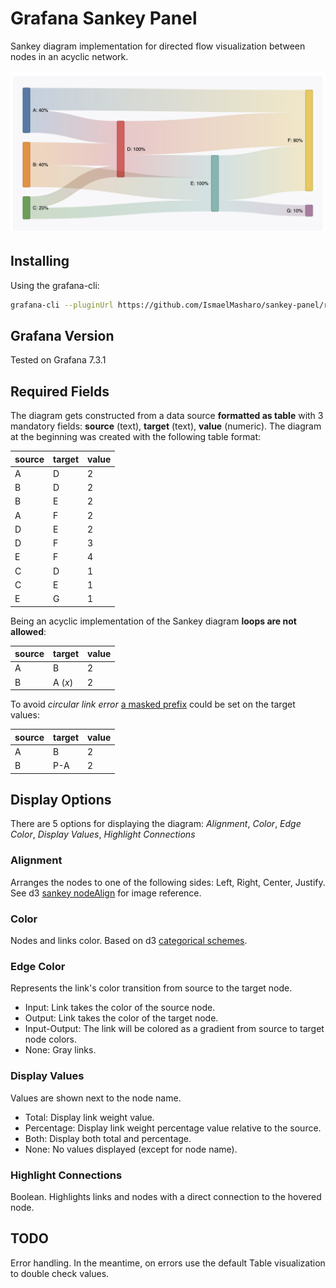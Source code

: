 # Grafana Sankey Panel

Sankey diagram implementation for directed flow visualization between nodes in an acyclic network.

![sankey-panel](img/sankey-panel.png)

## Installing

Using the grafana-cli:

```bash
grafana-cli --pluginUrl https://github.com/IsmaelMasharo/sankey-panel/raw/master/sankey-panel.zip plugins install sankey-panel
```

## Grafana Version

Tested on Grafana 7.3.1

## Required Fields

The diagram gets constructed from a data source **formatted as table** with 3 mandatory fields: **source** (text), **target** (text), **value** (numeric). The diagram at the beginning was created with the following table format:

|  source  |  target  |  value  |
|----------|----------|---------|
| A        | D        | 2       |
| B        | D        | 2       |
| B        | E        | 2       |
| A        | F        | 2       |
| D        | E        | 2       |
| D        | F        | 3       |
| E        | F        | 4       |
| C        | D        | 1       |
| C        | E        | 1       |
| E        | G        | 1       |

Being an acyclic implementation of the Sankey diagram **loops are not allowed**: 

|  source  |  target  |  value  |
|----------|----------|---------|
| A        | B        | 2       |
| B        | A (*x*)  | 2       |

To avoid *circular link error* [a masked prefix](https://github.com/IsmaelMasharo/sankey-panel/issues/1#issuecomment-757972917) could be set on the target values:

|  source  |  target  |  value  |
|----------|----------|---------|
| A        | B        | 2       |
| B        | P-A      | 2       | 

## Display Options

There are 5 options for displaying the diagram: *Alignment*, *Color*, *Edge Color*, *Display Values*, *Highlight Connections*

### Alignment

Arranges the nodes to one of the following sides: Left, Right, Center, Justify. See d3 [sankey nodeAlign](https://github.com/d3/d3-sankey#alignments) for image reference.

### Color

Nodes and links color. Based on d3 [categorical schemes](https://github.com/d3/d3-scale-chromatic#categorical).

### Edge Color

Represents the link's color transition from source to the target node.

- Input: Link takes the color of the source node.
- Output: Link takes the color of the target node.
- Input-Output: The link will be colored as a gradient from source to target node colors.
- None: Gray links.

### Display Values

Values are shown next to the node name.

- Total: Display link weight value.
- Percentage: Display link weight percentage value relative to the source.
- Both: Display both total and percentage.
- None: No values displayed (except for node name).

### Highlight Connections

Boolean. Highlights links and nodes with a direct connection to the hovered node.

## TODO

Error handling. In the meantime, on errors use the default Table visualization to double check values.
